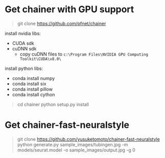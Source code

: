 # Get chainer with GPU support

> git clone https://github.com/pfnet/chainer

install nvidia libs:
* CUDA sdk
* cuDNN sdk
  * copy cuDNN files to `c:\Program Files\NVIDIA GPU Computing Toolkit\CUDA\v8.0\`

install python libs:
* conda install numpy
* conda install six
* conda install pillow
* conda install cython

> cd chainer
> python setup.py	install

# Get chainer-fast-neuralstyle

> git clone https://github.com/yusuketomoto/chainer-fast-neuralstyle
> python generate.py sample_images/tubingen.jpg -m models/seurat.model -o sample_images/output.jpg -g 0
